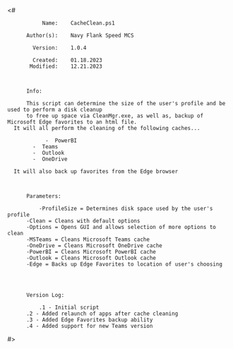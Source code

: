 <#


               Name:    CacheClean.ps1                                                               
                                                                                                   
          Author(s):    Navy Flank Speed MCS                                                                                                                                                 
                                                                                                       
            Version:    1.0.4                                                                        
                                                                                                  
            Created:    01.18.2023                                                                 
           Modified:    12.21.2023                                                                  
                                                                                                  
                                                                                                  
                                                                                                  
          Info:                                                                                   
                                                                                                  
          This script can determine the size of the user's profile and be used to perform a disk cleanup 
          to free up space via CleanMgr.exe, as well as, backup of Microsoft Edge favorites to an html file.
	  It will all perform the cleaning of the following caches...
		  
		        -  PowerBI
			-  Teams
			-  Outlook
			-  OneDrive

	  It will also back up favorites from the Edge browser
          

          
          Parameters:
    
          	  -ProfileSize = Determines disk space used by the user's profile
		  -Clean = Cleans with default options
		  -Options = Opens GUI and allows selection of more options to clean
		  -MSTeams = Cleans Microsoft Teams cache
		  -OneDrive = Cleans Microsoft OneDrive cache
		  -PowerBI = Cleans Microsoft PowerBI cache
		  -Outlook = Cleans Microsoft Outlook cache
		  -Edge = Backs up Edge Favorites to location of user's choosing
		  
		  
          

          Version Log:

          	  .1 - Initial script
		  .2 - Added relaunch of apps after cache cleaning
		  .3 - Added Edge Favorites backup ability
		  .4 - Added support for new Teams version
                        

#>
